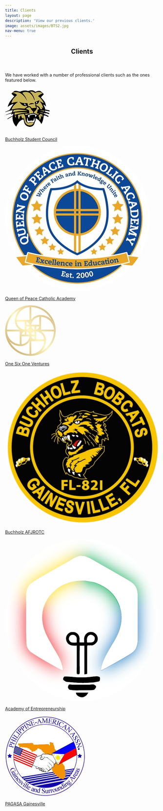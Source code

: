 ```yaml
---
title: Clients
layout: page
description: 'View our previous clients.'
image: assets/images/BTS2.jpg
nav-menu: true
---
```


<!-- Main -->
<div id="main">

<!-- One -->
<section id="one">
	<div class="inner">
		<header class="major">
			<h2>Clients</h2>
		</header>
		<p>We have worked with a number of professional clients such as the ones featured below.</p>
	</div>
</section>

<!-- Two -->
<section id="two" class="spotlights">
	<section style="margin 0 auto;">
		<div class="content">
			<a href="https://www.sbac.edu/buchholz" width="166 vw" height="166 vw">
				<img src="assets/images/BHS.png" style="border-radius: 50%;" alt="Buchholz Student Government">
				<p>Buchholz Student Council</p>
			</a>
		</div>
		<div class="content">
			<a href="https://qopacademy.org" width="166 vw" height="166 vw">
				<img src="assets/images/QOP.jpeg" style="border-radius: 50%;" alt="Queen of Peace Catholic Academy">
				<p>Queen of Peace Catholic Academy</p>
			</a>
		</div>
		<div class="content">
			<a href="https://www.onesixone.ventures" width="166 vw" height="166 vw">
				<img src="assets/images/ONESIXONE.png" style="border-radius: 50%;" alt="PAGASA">
				<p>One Six One Ventures</p>
			</a>
		</div>
		<div class="content">
			<a href="https://sites.google.com/gm.sbac.edu/buchholz-afjrotc/home" width="166 vw" height="166 vw">
				<img src="assets/images/BHSAFJROTC.png" style="border-radius: 50%;" alt="Buchholz AF JROTC">
				<p>Buchholz AFJROTC</p>
			</a>
		</div>
		<div class="content">
			<a href="https://sites.google.com/gm.sbac.edu/academyofentrepreneurship/home" width="166 vw" height="166 vw">
				<img src="assets/images/AOE.png" style="border-radius: 50%;" alt="PAGASA">
				<p>Academy of Entrepreneurship</p>
			</a>
		</div>
		<div class="content">
			<a href="http://www.pagasagainesville.org/news.html" width="166 vw" height="166 vw">
				<img src="assets/images/PAGASA.png" style="border-radius: 50%;" alt="PAGASA">
				<p>PAGASA Gainesville</p>
			</a>
		</div>
	</section>
</section>
</div>
